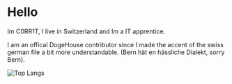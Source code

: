 # Hello
Im C0RR1T, I live in Switzerland and Im a IT apprentice.

I am an offical DogeHouse contributor since I made the accent of the swiss german file a bit more understandable.  (Bern hät en hässliche Dialekt, sorry Bern).
  
![Top Langs](https://github-readme-stats.vercel.app/api/top-langs/?username=C0RR1T&theme=tokyonight)
